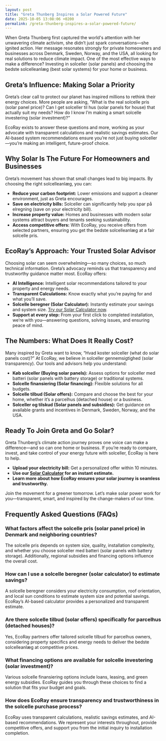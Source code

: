 ```yaml
---
layout: post
title: "Greta Thunberg Inspires a Solar Powered Future"
date: 2025-10-05 13:08:06 +0200
permalink: /greta-thunberg-inspires-a-solar-powered-future/
---
```

When Greta Thunberg first captured the world's attention with her unwavering climate activism, she didn’t just spark conversations—she ignited action. Her message resonates strongly for private homeowners and businesses across Denmark, Sweden, Norway, and the USA, all looking for real solutions to reduce climate impact. One of the most effective ways to make a difference? Investing in solceller (solar panels) and choosing the bedste solcelleanlæg (best solar systems) for your home or business.

## Greta’s Influence: Making Solar a Priority

Greta’s clear call to protect our planet has inspired millions to rethink their energy choices. More people are asking, “What is the real solcelle pris (solar panel price)? Can I get solceller til hus (solar panels for house) that actually suit my needs? How do I know I’m making a smart solcelle investering (solar investment)?”

EcoRay exists to answer these questions and more, working as your advocate with transparent calculations and realistic savings estimates. Our AI-based system recommendations ensure you’re not just buying solceller—you’re making an intelligent, future-proof choice.

## Why Solar Is The Future For Homeowners and Businesses

Greta’s movement has shown that small changes lead to big impacts. By choosing the right solcelleanlæg, you can:

- **Reduce your carbon footprint:** Lower emissions and support a cleaner environment, just as Greta encourages.
- **Save on electricity bills:** Solceller can significantly help you spar på elregning (save on your electricity bill).
- **Increase property value:** Homes and businesses with modern solar systems attract buyers and tenants seeking sustainability.
- **Access competitive offers:** With EcoRay, you receive offers from selected partners, ensuring you get the bedste solcelleanlæg at a fair solcelle pris.

## EcoRay’s Approach: Your Trusted Solar Advisor

Choosing solar can seem overwhelming—so many choices, so much technical information. Greta’s advocacy reminds us that transparency and trustworthy guidance matter most. EcoRay offers:

- **AI Intelligence:** Intelligent solar recommendations tailored to your property and energy needs.
- **Transparent Calculations:** Know exactly what you’re paying for and what you’ll save.
- **Solcelle beregner (Solar Calculator):** Instantly estimate your savings and system size. [Try our Solar Calculator now](https://ecoray.dk/en/calculator).
- **Support at every step:** From your first click to completed installation, we’re with you—answering questions, solving issues, and ensuring peace of mind.

## The Numbers: What Does It Really Cost?

Many inspired by Greta want to know, “Hvad koster solceller (what do solar panels cost)?” At EcoRay, we believe in solceller gennemsigtighed (solar transparency). Our tools and advisors help you understand:

- **Køb solceller (Buying solar panels):** Assess options for solceller med batteri (solar panels with battery storage) or traditional systems.
- **Solcelle finansiering (Solar financing):** Flexible solutions for all budgets.
- **Solcelle tilbud (Solar offers):** Compare and choose the best for your home, whether it’s a parcelhus (detached house) or a business.
- **Solceller og tilskud (Solar panels and subsidies):** Get guidance on available grants and incentives in Denmark, Sweden, Norway, and the USA.

## Ready To Join Greta and Go Solar?

Greta Thunberg’s climate action journey proves one voice can make a difference—and so can one home or business. If you’re ready to compare, invest, and take control of your energy future with solceller, EcoRay is here to help.

- **Upload your electricity bill:** Get a personalized offer within 10 minutes.
- **Use our [Solar Calculator](https://ecoray.dk/en/calculator) for an instant estimate.**
- **Learn more about how EcoRay ensures your solar journey is seamless and trustworthy.**

Join the movement for a greener tomorrow. Let’s make solar power work for you—transparent, smart, and inspired by the change-makers of our time.

## Frequently Asked Questions (FAQs)

### What factors affect the solcelle pris (solar panel price) in Denmark and neighboring countries?
The solcelle pris depends on system size, quality, installation complexity, and whether you choose solceller med batteri (solar panels with battery storage). Additionally, regional subsidies and financing options influence the overall cost.

### How can I use a solcelle beregner (solar calculator) to estimate savings?
A solcelle beregner considers your electricity consumption, roof orientation, and local sun conditions to estimate system size and potential savings. EcoRay’s AI-based calculator provides a personalized and transparent estimate.

### Are there solcelle tilbud (solar offers) specifically for parcelhus (detached houses)?
Yes, EcoRay partners offer tailored solcelle tilbud for parcelhus owners, considering property specifics and energy needs to deliver the bedste solcelleanlæg at competitive prices.

### What financing options are available for solcelle investering (solar investment)?
Various solcelle finansiering options include loans, leasing, and green energy subsidies. EcoRay guides you through these choices to find a solution that fits your budget and goals.

### How does EcoRay ensure transparency and trustworthiness in the solcelle purchase process?
EcoRay uses transparent calculations, realistic savings estimates, and AI-based recommendations. We represent your interests throughout, provide competitive offers, and support you from the initial inquiry to installation completion.

<script type="application/ld+json">
{
  "@context": "https://schema.org",
  "@type": "BlogPosting",
  "headline": "Greta Thunberg Inspires a Solar Powered Future",
  "description": "Explore how Greta Thunberg’s climate activism inspires homeowners and businesses in Denmark, Sweden, Norway, and the USA to invest in solceller (solar panels) and the best solar systems with EcoRay’s transparent, AI-based solar advisory.",
  "url": "https://ecoray.dk/blog/greta-thunberg-inspires-solar-powered-future",
  "datePublished": "2024-06-01",
  "dateModified": "2024-06-01",
  "author": {
    "@type": "Person",
    "name": "EcoRay"
  },
  "publisher": {
    "@type": "Person",
    "name": "EcoRay"
  },
  "mainEntityOfPage": {
    "@type": "WebPage",
    "@id": "https://ecoray.dk/blog/greta-thunberg-inspires-solar-powered-future"
  },
  "inLanguage": "en",
  "keywords": "solceller, solcelleanlæg, solceller til hus, solcelle pris, køb solceller, bedste solcelleanlæg, solcelle beregner, solceller med batteri, solceller finansiering, hvad koster solceller, solcelle tilbud, solceller og tilskud, solcelle investering, solceller parcelhus, spar på elregning, solcelle rådgivning, sammenlign solceller, solceller 2025, solceller Danmark, solceller gennemsigtighed"
}
</script>

<script type="application/ld+json">
{
  "@context": "https://schema.org",
  "@type": "FAQPage",
  "mainEntity": [
    {
      "@type": "Question",
      "name": "What factors affect the solcelle pris (solar panel price) in Denmark and neighboring countries?",
      "acceptedAnswer": {
        "@type": "Answer",
        "text": "The solcelle pris depends on system size, quality, installation complexity, and whether you choose solceller med batteri (solar panels with battery storage). Additionally, regional subsidies and financing options influence the overall cost."
      }
    },
    {
      "@type": "Question",
      "name": "How can I use a solcelle beregner (solar calculator) to estimate savings?",
      "acceptedAnswer": {
        "@type": "Answer",
        "text": "A solcelle beregner considers your electricity consumption, roof orientation, and local sun conditions to estimate system size and potential savings. EcoRay’s AI-based calculator provides a personalized and transparent estimate."
      }
    },
    {
      "@type": "Question",
      "name": "Are there solcelle tilbud (solar offers) specifically for parcelhus (detached houses)?",
      "acceptedAnswer": {
        "@type": "Answer",
        "text": "Yes, EcoRay partners offer tailored solcelle tilbud for parcelhus owners, considering property specifics and energy needs to deliver the bedste solcelleanlæg at competitive prices."
      }
    },
    {
      "@type": "Question",
      "name": "What financing options are available for solcelle investering (solar investment)?",
      "acceptedAnswer": {
        "@type": "Answer",
        "text": "Various solcelle finansiering options include loans, leasing, and green energy subsidies. EcoRay guides you through these choices to find a solution that fits your budget and goals."
      }
    },
    {
      "@type": "Question",
      "name": "How does EcoRay ensure transparency and trustworthiness in the solcelle purchase process?",
      "acceptedAnswer": {
        "@type": "Answer",
        "text": "EcoRay uses transparent calculations, realistic savings estimates, and AI-based recommendations. We represent your interests throughout, provide competitive offers, and support you from the initial inquiry to installation completion."
      }
    }
  ]
}
</script>